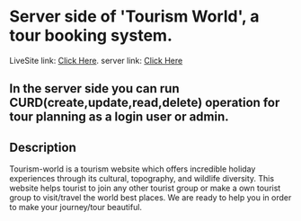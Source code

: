 # Server side of 'Tourism World', a tour booking system.

LiveSite link:  [Click Here](https://our-world-d351c.web.app/).
server link: [Click Here](https://guarded-fjord-59567.herokuapp.com/)

## In the server side you can run CURD(create,update,read,delete) operation for tour planning as a login user or admin.

## Description
Tourism-world is a tourism website which offers incredible holiday experiences through its cultural, topography, and wildlife diversity. This website helps tourist to join any other tourist group or make a own tourist group to visit/travel the world best places. We are ready to help you in order to make your journey/tour beautiful.